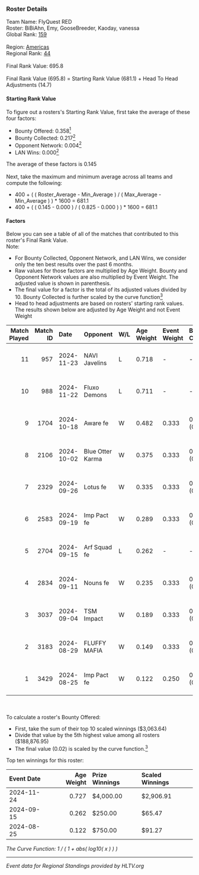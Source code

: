 ### Roster Details<br />
Team Name: FlyQuest RED<br />
Roster: BiBiAhn, Emy, GooseBreeder, Kaoday, vanessa<br />
Global Rank: [159](../../standings_global_2025_02_03.md)<br />
<br />
Region: [Americas]( ../../standings_americas_2025_02_03.md)<br />
Regional Rank: [44]( ../../standings_americas_2025_02_03.md)<br />
<br />
Final Rank Value:  695.8<br />
<br />
Final Rank Value (695.8) = Starting Rank Value (681.1) + Head To Head Adjustments (14.7)<br />

#### Starting Rank Value<br />
To figure out a rosters's Starting Rank Value, first take the average of these four factors:<br />
- Bounty Offered: 0.358[<sup>1</sup>](#table2)
- Bounty Collected: 0.217[<sup>2</sup>](#table1)
- Opponent Network: 0.004[<sup>2</sup>](#table1)
- LAN Wins: 0.000[<sup>2</sup>](#table1)

The average of these factors is 0.145<br />
<br />
Next, take the maximum and minimum average across all teams and compute the following:<br />
- 400 + ( ( Roster_Average - Min_Average ) / ( Max_Average - Min_Average ) ) * 1600 = 681.1
- 400 + ( ( 0.145 - 0.000 ) / ( 0.825 - 0.000 ) ) * 1600 = 681.1


#### Factors<br />
Below you can see a table of all of the matches that contributed to this roster's Final Rank Value.<br />
Note:<br />

- For Bounty Collected, Opponent Network, and LAN Wins, we consider only the ten best results over the past 6 months.
- Raw values for those factors are multiplied by Age Weight. Bounty and Opponent Network values are also multiplied by Event Weight. The adjusted value is shown in parenthesis.
- The final value for a factor is the total of its adjusted values divided by 10. Bounty Collected is further scaled by the curve function[<sup>3</sup>](#curveFunction)
- Head to head adjustments are based on rosters' starting rank values. The results shown below are adjusted by Age Weight and not Event Weight
<span id="table1"></span><br />


| Match Played | Match ID | Date       | Opponent         | W/L | Age Weight | Event Weight | Bounty Collected | Opponent Network | LAN Wins  | H2H Adj. | Roster                                      |
| -: | -: | :- | :- | :- | :- | :- | :- | :- | :- | -: | :- |
|           11 |      957 | 2024-11-23 | NAVI Javelins    | L   | 0.718      | -            | -                | -                | -         |    -1.46 | BiBiAhn, Emy, GooseBreeder, Kaoday, vanessa |
|           10 |      988 | 2024-11-22 | Fluxo Demons     | L   | 0.711      | -            | -                | -                | -         |    -7.37 | BiBiAhn, Emy, GooseBreeder, Kaoday, vanessa |
|            9 |     1704 | 2024-10-18 | Aware fe         | W   | 0.482      | 0.333        | 0.003 (0.000)    | 0.020 (0.003)    | 0 (0.000) |     5.76 | BiBiAhn, Emy, GooseBreeder, Kaoday, vanessa |
|            8 |     2106 | 2024-10-02 | Blue Otter Karma | W   | 0.375      | 0.333        | 0.003 (0.000)    | 0.029 (0.004)    | 0 (0.000) |     4.77 | BiBiAhn, Emy, GooseBreeder, Kaoday, vanessa |
|            7 |     2329 | 2024-09-26 | Lotus fe         | W   | 0.335      | 0.333        | 0.003 (0.000)    | 0.015 (0.002)    | 0 (0.000) |     4.21 | BiBiAhn, Emy, GooseBreeder, Kaoday, vanessa |
|            6 |     2583 | 2024-09-19 | Imp Pact fe      | W   | 0.289      | 0.333        | 0.005 (0.000)    | 0.093 (0.009)    | 0 (0.000) |     4.05 | BiBiAhn, Emy, GooseBreeder, Kaoday, vanessa |
|            5 |     2704 | 2024-09-15 | Arf Squad fe     | L   | 0.262      | -            | -                | -                | -         |    -4.92 | BiBiAhn, Emy, GooseBreeder, Kaoday, vanessa |
|            4 |     2834 | 2024-09-11 | Nouns fe         | W   | 0.235      | 0.333        | 0.004 (0.000)    | 0.122 (0.010)    | 0 (0.000) |     3.17 | BiBiAhn, Emy, GooseBreeder, Kaoday, vanessa |
|            3 |     3037 | 2024-09-04 | TSM Impact       | W   | 0.189      | 0.333        | 0.004 (0.000)    | 0.070 (0.004)    | 0 (0.000) |     2.67 | BiBiAhn, Emy, GooseBreeder, Kaoday, vanessa |
|            2 |     3183 | 2024-08-29 | FLUFFY MAFIA     | W   | 0.149      | 0.333        | 0.005 (0.000)    | 0.087 (0.004)    | 0 (0.000) |     2.12 | BiBiAhn, Emy, GooseBreeder, Kaoday, vanessa |
|            1 |     3429 | 2024-08-25 | Imp Pact fe      | W   | 0.122      | 0.250        | 0.005 (0.000)    | 0.093 (0.003)    | 0 (0.000) |     1.74 | BiBiAhn, Emy, GooseBreeder, Kaoday, vanessa |

<br />
<span id="table2"></span><br />
To calculate a roster's Bounty Offered:<br />

- First, take the sum of their top 10 scaled winnings ($3,063.64)
- Divide that value by the 5th highest value among all rosters ($188,876.95)
- The final value (0.02) is scaled by the curve function.[<sup>3</sup>](#curveFunction)

Top ten winnings for this roster:<br />

| Event Date | Age Weight | Prize Winnings | Scaled Winnings |
| :- | -: | :- | :- |
| 2024-11-24 |      0.727 | $4,000.00      | $2,906.91       |
| 2024-09-15 |      0.262 | $250.00        | $65.47          |
| 2024-08-25 |      0.122 | $750.00        | $91.27          |


<span id="curveFunction"></span>_The Curve Function: 1 / ( 1 + abs( log10( x ) ) )_<br />

---
_Event data for Regional Standings provided by HLTV.org_<br />
